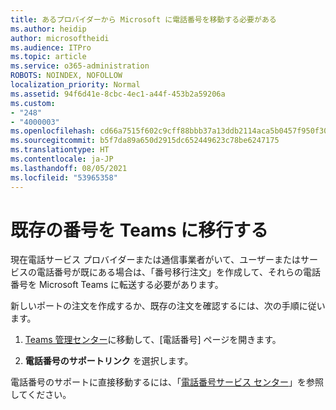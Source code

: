 ```yaml
---
title: あるプロバイダーから Microsoft に電話番号を移動する必要がある
ms.author: heidip
author: microsoftheidi
ms.audience: ITPro
ms.topic: article
ms.service: o365-administration
ROBOTS: NOINDEX, NOFOLLOW
localization_priority: Normal
ms.assetid: 94f6d41e-8cbc-4ec1-a44f-453b2a59206a
ms.custom:
- "248"
- "4000003"
ms.openlocfilehash: cd66a7515f602c9cff88bbb37a13ddb2114aca5b0457f950f3001e51869f59bb
ms.sourcegitcommit: b5f7da89a650d2915dc652449623c78be6247175
ms.translationtype: HT
ms.contentlocale: ja-JP
ms.lasthandoff: 08/05/2021
ms.locfileid: "53965358"
---
```

# <a name="port-existing-numbers-to-teams"></a>既存の番号を Teams に移行する

現在電話サービス プロバイダーまたは通信事業者がいて、ユーザーまたはサービスの電話番号が既にある場合は、「番号移行注文」を作成して、それらの電話番号を Microsoft Teams に転送する必要があります。  

新しいポートの注文を作成するか、既存の注文を確認するには、次の手順に従います。 

1. [Teams 管理センター](https://admin.teams.microsoft.com/phone-numbers)に移動して、[電話番号] ページを開きます。 

1. **電話番号のサポートリンク** を選択します。 

電話番号のサポートに直接移動するには、「[電話番号サービス センター](https://pstnsd.powerappsportals.com/)」を参照してください。  